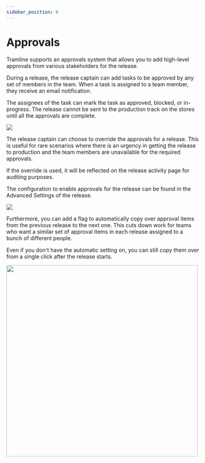 ```yaml
---
sidebar_position: 6
---
```


# Approvals

Tramline supports an approvals system that allows you to add high-level approvals from various stakeholders for the release.

During a release, the release captain can add tasks to be approved by any set of members in the team. When a task is assigned to a team member, they receive an email notification.

The assignees of the task can mark the task as approved, blocked, or in-progress. The release cannot be sent to the production track on the stores until all the approvals are complete.

![](/img/approvals-release.png)

The release captain can choose to override the approvals for a release. This is useful for rare scenarios where there is an urgency in getting the release to production and the team members are unavailable for the required approvals.

If the override is used, it will be reflected on the release activity page for auditing purposes.

The configuration to enable approvals for the release can be found in the Advanced Settings of the release.

![](/img/approvals.png)

Furthermore, you can add a flag to automatically copy over approval items from the previous release to the next one. This cuts down work for teams who want a similar set of approval items in each release assigned to a bunch of different people.

Even if you don't have the automatic setting on, you can still copy them over from a single click after the release starts.

<p><img src="/img/approvals-actions.png" width="500" /></p>
